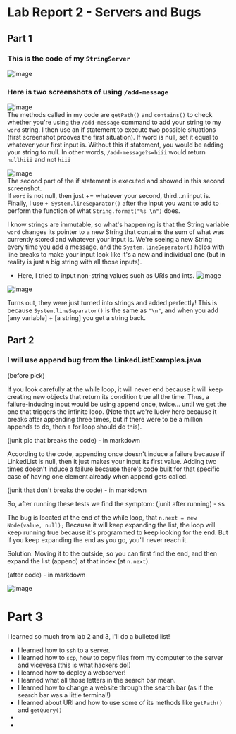 # Lab Report 2 - Servers and Bugs

## Part 1
### This is the code of my `StringServer` 
![image](https://user-images.githubusercontent.com/122419405/215237900-c6a23e14-16dc-4862-a824-831d6b6589f0.png)

### Here is two screenshots of using `/add-message`
![image](https://user-images.githubusercontent.com/122419405/215237926-6071ba0d-70c2-4607-81fe-aff5b936fd8c.png)  
The methods called in my code are `getPath()` and `contains()` to check whether you're using the `/add-message` command to add your string to my `word` string.
I then use an if statement to execute two possible situations (first screenshot prooves the first situation).
If word is null, set it equal to whatever your first input is. Without this if statement, you would be adding your string to null. In other words, `/add-message?s=hiii` would return `nullhiii` and not `hiii`

![image](https://user-images.githubusercontent.com/122419405/215237960-dc46be95-542e-417c-89df-e3d817b46e01.png)  
The second part of the if statement is executed and showed in this second screenshot.  
If `word` is not null, then just += whatever your second, third...n input is.
Finally, I use `+ System.lineSeparator()` after the input you want to add to perform the function of what `String.format("%s \n")` does. 

I know strings are immutable, so what's happening is that the String variable `word` changes its pointer to a new String that contains the sum of what was currently stored and whatever your input is. We're seeing a new String every time you add a message, and the `System.lineSeparator()` helps with line breaks to make your input look like it's a new and individual one (but in reality is just a big string with all those inputs).

- Here, I tried to input non-string values such as URIs and ints.
![image](https://user-images.githubusercontent.com/122419405/215237987-0861b494-0c0b-4a8e-8289-2e9153755ad1.png)

![image](https://user-images.githubusercontent.com/122419405/215238004-9f0d1346-b8a2-4fde-ae18-22956749fd0e.png)

Turns out, they were just turned into strings and added perfectly!
This is because `System.lineSeparator()` is the same as `"\n"`, and when you add [any variable] + [a string] you get a string back.


## Part 2

### I will use append bug from the LinkedListExamples.java
(before pick)

If you look carefully at the while loop, it will never end because it will keep creating new objects that return its condition true all the time. Thus, a failure-inducing input would be using append once, twice... until we get the one that triggers the infinite loop.
(Note that we're lucky here because it breaks after appending three times, but if there were to be a million appends to do, then a for loop should do this).

(junit pic that breaks the code) - in markdown

According to the code, appending once doesn't induce a failure because if LinkedList is null, then it just makes your input its first value. Adding two times doesn't induce a failure because there's code built for that specific case of having one element already when append gets called. 

(junit that don't breaks the code) - in markdown

So, after running these tests we find the symptom:
(junit after running) - ss

The bug is located at the end of the while loop, that `n.next = new Node(value, null);`
Because it will keep expanding the list, the loop will keep running true because it's programmed to keep looking for the end. But if you keep expanding the end as you go, you'll never reach it. 

Solution: Moving it to the outside, so you can first find the end, and then expand the list (append) at that index (at `n.next`).

(after code) - in markdown

![image](https://user-images.githubusercontent.com/122419405/215238434-28d487c4-527b-4669-b7bc-59f3fb89fa49.png)

# Part 3
I learned so much from lab 2 and 3, I'll do a bulleted list!
* I learned how to `ssh` to a server.
* I learned how to `scp`, how to copy files from my computer to the server and vicevesa (this is what hackers do!)
* I learned how to deploy a webserver!
* I learned what all those letters in the search bar mean.
* I learned how to change a website through the search bar (as if the search bar was a little terminal!)
* I learned about URI and how to use some of its methods like `getPath()` and `getQuery()`
* 
* 
